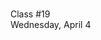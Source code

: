 <div class="lecture2">

<div class="column_date">
<p markdown="block">

 <br>
Class #19<br>
Wednesday, April 4
</p>
</div>
<div class="column_materials">
<p markdown="block">


</p>
</div>

<div class="column_assign">
<p markdown="block">




</p>
</div>

</div>
